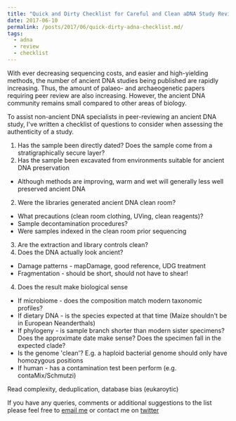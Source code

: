 ```yaml
---
title: "Quick and Dirty Checklist for Careful and Clean aDNA Study Review"
date: 2017-06-10
permalink: /posts/2017/06/quick-dirty-adna-checklist.md/
tags:
  - adna
  - review
  - checklist
---
```


With ever decreasing sequencing costs, and easier and high-yielding methods, the number of ancient DNA studies being published are rapidly increasing. Thus, the amount of palaeo- and archaeogenetic papers requiring peer review are also increasing. However, the ancient DNA community remains small compared to other areas of biology.
<!-- here put graphs reflecting increase in ancient dna citations/studies -->
<!-- https://academia.stackexchange.com/questions/3439/easy-way-to-see-historical-trend-in-keywords-in-publications -->

To assist non-ancient DNA specialists in peer-reviewing an ancient DNA study, I've written a checklist of questions to consider when assessing the authenticity of a study.

1. Has the sample been directly dated? Does the sample come from a stratigraphically secure layer?
2. Has the sample been excavated from environments suitable for ancient DNA preservation
  * Although methods are improving, warm and wet will generally less well preserved ancient DNA
2. Were the libraries generated ancient DNA clean room?
  * What precautions (clean room clothing, UVing, clean reagents)?
  * Sample decontamination procedures?
  * Were samples indexed in the clean room prior sequencing
3. Are the extraction and library controls clean?
4. Does the DNA actually look ancient?
  * Damage patterns - mapDamage, good reference, UDG treatment
  * Fragmentation - should be short, should not have to shear!
4. Does the result make biological sense
  * If microbiome - does the composition match modern taxonomic profiles?
  * If dietary DNA - is the species expected at that time (Maize shouldn't be in European Neanderthals)
  * If phylogeny - is sample branch shorter than modern sister specimens? Does the approximate date make sense? Does the specimen fall in the expected clade?
  * Is the genome 'clean'? E.g. a haploid bacterial genome should only have homozygous positions
  * If human - has a contamination test been perform (e.g. contaMix/Schmutzi)

Read complexity, deduplication, database bias (eukaroytic)

<!-- Include citations - OA where possible -->

If you have any queries, comments or additional suggestions to the list please feel free to [email me](jfy133@gmail.com) or contact me on [twitter](www.twitter.com/jafellowsyates)
